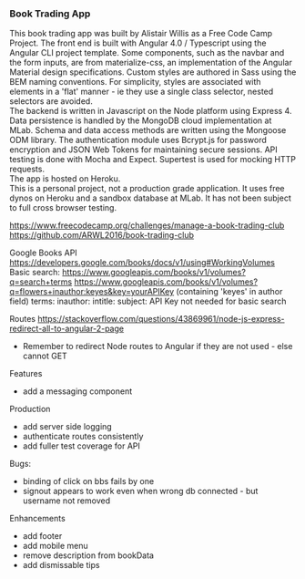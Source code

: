 ### Book Trading App
This book trading app was built by Alistair Willis as a Free Code Camp Project. The front end is built with Angular 4.0 / Typescript using the Angular CLI project template. Some components, such as the navbar and the form inputs, are from materialize-css, an implementation of the Angular Material design specifications. Custom styles are authored in Sass using the BEM naming conventions. For simplicity, styles are associated with elements in a 'flat' manner - ie they use a single class selector, nested selectors are avoided.   
The backend is written in Javascript on the Node platform using Express 4. Data persistence is handled by the MongoDB cloud implementation at MLab. Schema and data access methods are written using the Mongoose ODM library. The authentication module uses Bcrypt.js for password encryption and JSON Web Tokens for maintaining secure sessions.
API testing is done with Mocha and Expect. Supertest is used for mocking HTTP requests.  
The app is hosted on Heroku.  
This is a personal project, not a production grade application. It uses free dynos on Heroku and a sandbox database at MLab. It has not been subject to full cross browser testing. 

https://www.freecodecamp.org/challenges/manage-a-book-trading-club  
https://github.com/ARWL2016/book-trading-club 

Google Books API 
https://developers.google.com/books/docs/v1/using#WorkingVolumes 
Basic search: https://www.googleapis.com/books/v1/volumes?q=search+terms
https://www.googleapis.com/books/v1/volumes?q=flowers+inauthor:keyes&key=yourAPIKey (containing 'keyes' in author field)
terms: inauthor: intitle: subject: 
API Key not needed for basic search

Routes 
https://stackoverflow.com/questions/43869961/node-js-express-redirect-all-to-angular-2-page 
- Remember to redirect Node routes to Angular if they are not used - else cannot GET

Features
- add a messaging component

Production
- add server side logging
- authenticate routes consistently
- add fuller test coverage for API

Bugs: 
- binding of click on bbs fails by one
- signout appears to work even when wrong db connected - but username not removed

Enhancements
- add footer
- add mobile menu
- remove description from bookData
- add dismissable tips











